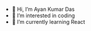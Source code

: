 - 👋 Hi, I’m Ayan Kumar Das
- 👀 I’m interested in coding
- 🌱 I’m currently learning React 

<!---
Ayandas62/Ayandas62 is a ✨ special ✨ repository because its `README.md` (this file) appears on your GitHub profile.
You can click the Preview link to take a look at your changes.
--->
